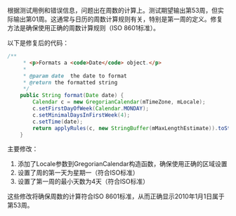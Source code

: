 根据测试用例和错误信息，问题出在周数的计算上。测试期望输出第53周，但实际输出第01周。这通常与日历的周数计算规则有关，特别是第一周的定义。修复方法是确保使用正确的周数计算规则（ISO 8601标准）。

以下是修复后的代码：

```java
/**
     * <p>Formats a <code>Date</code> object.</p>
     * 
     * @param date  the date to format
     * @return the formatted string
     */
    public String format(Date date) {
        Calendar c = new GregorianCalendar(mTimeZone, mLocale);
        c.setFirstDayOfWeek(Calendar.MONDAY);
        c.setMinimalDaysInFirstWeek(4);
        c.setTime(date);
        return applyRules(c, new StringBuffer(mMaxLengthEstimate)).toString();
    }
```

主要修改：
1. 添加了Locale参数到GregorianCalendar构造函数，确保使用正确的区域设置
2. 设置了周的第一天为星期一（符合ISO标准）
3. 设置了第一周的最小天数为4天（符合ISO标准）

这些修改将确保周数的计算符合ISO 8601标准，从而正确显示2010年1月1日属于第53周。